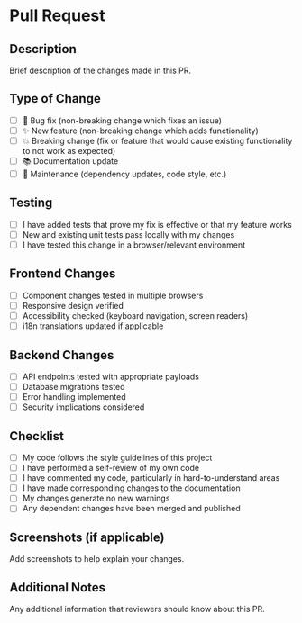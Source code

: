 # Pull Request

## Description
Brief description of the changes made in this PR.

## Type of Change
- [ ] 🐛 Bug fix (non-breaking change which fixes an issue)
- [ ] ✨ New feature (non-breaking change which adds functionality)
- [ ] 💥 Breaking change (fix or feature that would cause existing functionality to not work as expected)
- [ ] 📚 Documentation update
- [ ] 🔧 Maintenance (dependency updates, code style, etc.)

## Testing
- [ ] I have added tests that prove my fix is effective or that my feature works
- [ ] New and existing unit tests pass locally with my changes
- [ ] I have tested this change in a browser/relevant environment

## Frontend Changes
- [ ] Component changes tested in multiple browsers
- [ ] Responsive design verified
- [ ] Accessibility checked (keyboard navigation, screen readers)
- [ ] i18n translations updated if applicable

## Backend Changes
- [ ] API endpoints tested with appropriate payloads
- [ ] Database migrations tested
- [ ] Error handling implemented
- [ ] Security implications considered

## Checklist
- [ ] My code follows the style guidelines of this project
- [ ] I have performed a self-review of my own code
- [ ] I have commented my code, particularly in hard-to-understand areas
- [ ] I have made corresponding changes to the documentation
- [ ] My changes generate no new warnings
- [ ] Any dependent changes have been merged and published

## Screenshots (if applicable)
Add screenshots to help explain your changes.

## Additional Notes
Any additional information that reviewers should know about this PR.
